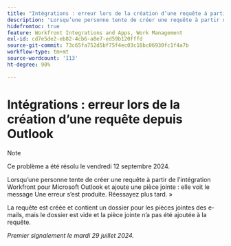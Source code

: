 ```yaml
---
title: "Intégrations : erreur lors de la création d’une requête à partir d’Outlook"
description: 'Lorsqu’une personne tente de créer une requête à partir de l’intégration Workfront pour Microsoft Outlook et ajoute une pièce jointe : elle voit le message Une erreur s’est produite. Essaie à nouveau plus tard.'
hidefromtoc: true
feature: Workfront Integrations and Apps, Work Management
exl-id: cd7e5de2-eb82-4cb6-a8e7-ed59b120fffd
source-git-commit: 73c65fa752d5bf75f4ec03c18bc06930fc1f4a7b
workflow-type: tm+mt
source-wordcount: '113'
ht-degree: 90%

---
```


# Intégrations : erreur lors de la création d’une requête depuis Outlook

>[!NOTE]
>
>Ce problème a été résolu le vendredi 12 septembre 2024.

Lorsqu’une personne tente de créer une requête à partir de l’intégration Workfront pour Microsoft Outlook et ajoute une pièce jointe : elle voit le message Une erreur s’est produite. Réessayez plus tard. »

La requête est créée et contient un dossier pour les pièces jointes des e-mails, mais le dossier est vide et la pièce jointe n’a pas été ajoutée à la requête.

_Premier signalement le mardi 29 juillet 2024._
